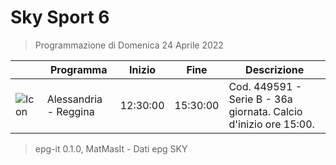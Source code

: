 # Sky Sport 6
> Programmazione di Domenica 24 Aprile 2022

||Programma|Inizio|Fine|Descrizione|
|---|---|---|---|---|
|![Icon](https://guidatv.sky.it/uuid/f453593b-56ff-416e-a0c5-ec1aed20b42d/cover?md5ChecksumParam=56a50a6f8c0abf50d00b971df012a127)|Alessandria - Reggina|12:30:00|15:30:00|Cod. 449591 - Serie B - 36a giornata. Calcio d&#039;inizio ore 15:00.



 > epg-it 0.1.0, MatMasIt - Dati epg SKY